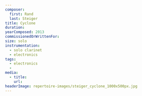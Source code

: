 ```yaml
---
composer:
  first: Rand
  last: Steiger
title: Cyclone
duration:
yearComposed: 2013
commissionedOrWrittenFor:
size: solo
instrumentation:
  - solo clarinet
  - electronics
tags:
  - electronics
  -
media:
  - title:
    url:
headerImage: repertoire-images/steiger_cyclone_1000x500px.jpg
---
```

